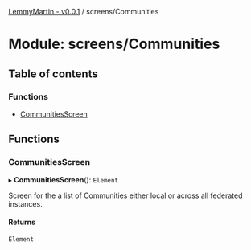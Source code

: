 [LemmyMartin - v0.0.1](../README.md) / screens/Communities

# Module: screens/Communities

## Table of contents

### Functions

- [CommunitiesScreen](screens_Communities.md#communitiesscreen)

## Functions

### CommunitiesScreen

▸ **CommunitiesScreen**(): `Element`

Screen for the a list of Communities either local or across all federated instances.

#### Returns

`Element`
